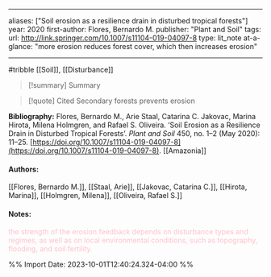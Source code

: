   
---
aliases: ["Soil erosion as a resilience drain in disturbed tropical forests"] 
year: 2020 
first-author: Flores, Bernardo M.
publisher: "Plant and Soil" 
tags:
url: http://link.springer.com/10.1007/s11104-019-04097-8 
type: lit_note
at-a-glance: "more erosion reduces forest cover, which then increases erosion"

--- 
#tribble 
[[Soil]], [[Disturbance]]

>[!summary] Summary

>[!quote] Cited
>Secondary forests prevents erosion



**Bibliography:** Flores, Bernardo M., Arie Staal, Catarina C. Jakovac, Marina Hirota, Milena Holmgren, and Rafael S. Oliveira. ‘Soil Erosion as a Resilience Drain in Disturbed Tropical Forests’. _Plant and Soil_ 450, no. 1–2 (May 2020): 11–25. [https://doi.org/10.1007/s11104-019-04097-8](https://doi.org/10.1007/s11104-019-04097-8). 
[[Amazonia]]  
#### Authors:
[[Flores, Bernardo M.]], [[Staal, Arie]], [[Jakovac, Catarina C.]], [[Hirota, Marina]], [[Holmgren, Milena]], [[Oliveira, Rafael S.]]
#### Notes:
<p>  <span style="color: #FFC0CB">the strength of the erosion feedback depends on disturbance types and regimes, as well as on local environmental conditions, such as topography, flooding, and soil fertility.</span>  </p> 

%% Import Date: 2023-10-01T12:40:24.324-04:00 %%

